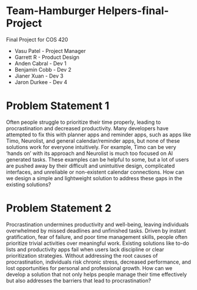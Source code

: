 # Team-Hamburger Helpers-final-Project
Final Project for COS 420

* Vasu Patel - Project Manager 
* Garrett R - Product Design 
* Anden Cabral - Dev 1 
* Benjamin Cobb - Dev 2 
* Jianer Xuan - Dev 3 
* Jaron Durkee - Dev 4
# Problem Statement 1
Often people struggle to prioritize their time properly, leading to procrastination and decreased productivity. Many developers have attempted to fix this with planner apps and reminder apps, such as apps like Timo, Neurolist, and general calendar/reminder apps, but none of these solutions work for everyone intuitively. For example, Timo can be very ‘hands on’ with its approach and Neurolist is much too focused on AI generated tasks. These examples can be helpful to some, but a lot of users are pushed away by their difficult and unintuitive design, complicated interfaces, and unreliable or non-existent calendar connections. How can we design a simple and lightweight solution to address these gaps in the existing solutions?

# Problem Statement 2
Procrastination undermines productivity and well-being, leaving individuals overwhelmed by missed deadlines and unfinished tasks. Driven by instant gratification, fear of failure, and poor time management skills, people often prioritize trivial activities over meaningful work. Existing solutions like to-do lists and productivity apps fail when users lack discipline or clear prioritization strategies. Without addressing the root causes of procrastination, individuals risk chronic stress, decreased performance, and lost opportunities for personal and professional growth. How can we develop a solution that not only helps people manage their time effectively but also addresses the barriers that lead to procrastination?
